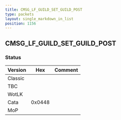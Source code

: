 ```yaml
---
title: CMSG_LF_GUILD_SET_GUILD_POST
type: packets
layout: single_markdown_in_list
position: 1156
---
```


## CMSG_LF_GUILD_SET_GUILD_POST

### Status

Version    | Hex        | Comment
---------- | ---------- | ---------- 
Classic    |            |
TBC        |            |
WotLK      |            |
Cata       | 0x0448     |
MoP        |            |